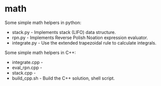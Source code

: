 # math
Some simple math helpers in python: <br />
- stack.py     - Implements stack (LIFO) data structure. <br />
- rpn.py       - Implements Reverse Polish Noation expression evaluator. <br />
- integrate.py - Use the extended trapezoidal rule to calculate integrals. <br />

Some simple math helpers in C++: <br />
- integrate.cpp -<br />
- eval_rpn.cpp  -<br />
- stack.cpp     -<br />
- build_cpp.sh  - Build the C++ solution, shell script.
